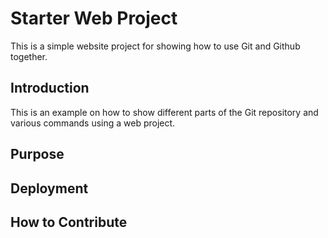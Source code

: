 # Starter Web Project

This is a simple website project for showing how to use Git and Github together.

## Introduction

This is an example on how to show different parts of the Git repository and various commands using a web project.

## Purpose

## Deployment

## How to Contribute
